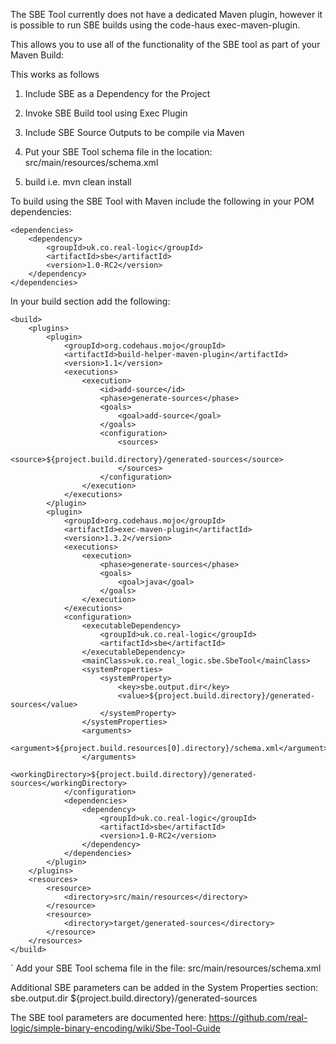 The SBE Tool currently does not have a dedicated Maven plugin, however it is possible to run SBE builds using the code-haus exec-maven-plugin.

This allows you to use all of the functionality of the SBE tool as part of your Maven Build:

This works as follows

1. Include SBE as a Dependency for the Project

1. Invoke SBE Build tool using Exec Plugin 

1. Include SBE Source Outputs to be compile via Maven 

1. Put your SBE Tool schema file in the location: src/main/resources/schema.xml

1. build i.e. mvn clean install 

To build using the SBE Tool with Maven include the following in your POM dependencies: 

	<dependencies>
		<dependency>
			<groupId>uk.co.real-logic</groupId>
			<artifactId>sbe</artifactId>
			<version>1.0-RC2</version>
		</dependency>
	</dependencies>

In your build section add the following: 

    <build>
		<plugins>
			<plugin>
				<groupId>org.codehaus.mojo</groupId>
				<artifactId>build-helper-maven-plugin</artifactId>
				<version>1.1</version>
				<executions>
					<execution>
						<id>add-source</id>
						<phase>generate-sources</phase>
						<goals>
							<goal>add-source</goal>
						</goals>
						<configuration>
							<sources>
								<source>${project.build.directory}/generated-sources</source>
							</sources>
						</configuration>
					</execution>
				</executions>
			</plugin>
			<plugin>
				<groupId>org.codehaus.mojo</groupId>
				<artifactId>exec-maven-plugin</artifactId>
				<version>1.3.2</version>
				<executions>
					<execution>
						<phase>generate-sources</phase>
						<goals>
							<goal>java</goal>
						</goals>
					</execution>
				</executions>
				<configuration>
					<executableDependency>
						<groupId>uk.co.real-logic</groupId>
						<artifactId>sbe</artifactId>
					</executableDependency>
					<mainClass>uk.co.real_logic.sbe.SbeTool</mainClass>
					<systemProperties>
						<systemProperty>
							<key>sbe.output.dir</key>
							<value>${project.build.directory}/generated-sources</value>
						</systemProperty>
					</systemProperties>
					<arguments>
						<argument>${project.build.resources[0].directory}/schema.xml</argument>
					</arguments>
					<workingDirectory>${project.build.directory}/generated-sources</workingDirectory>
				</configuration>
				<dependencies>
					<dependency>
						<groupId>uk.co.real-logic</groupId>
						<artifactId>sbe</artifactId>
						<version>1.0-RC2</version>
					</dependency>
				</dependencies>
			</plugin>
		</plugins>
		<resources>
			<resource>
				<directory>src/main/resources</directory>
			</resource>
			<resource>
				<directory>target/generated-sources</directory>
			</resource>
		</resources>
	</build>
`
Add your SBE Tool schema file in the file: src/main/resources/schema.xml

Additional SBE parameters can be added in the System Properties section: 
	<systemProperty>
		<key>sbe.output.dir</key>
		<value>${project.build.directory}/generated-sources</value>
	</systemProperty>

The SBE tool parameters are documented here:
https://github.com/real-logic/simple-binary-encoding/wiki/Sbe-Tool-Guide